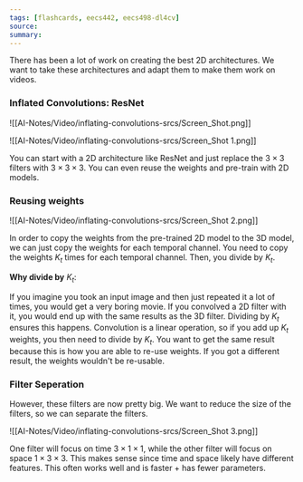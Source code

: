 ```yaml
---
tags: [flashcards, eecs442, eecs498-dl4cv]
source:
summary:
---
```

There has been a lot of work on creating the best 2D architectures. We want to take these architectures and adapt them to make them work on videos.

### Inflated Convolutions: ResNet

![[AI-Notes/Video/inflating-convolutions-srcs/Screen_Shot.png]]

![[AI-Notes/Video/inflating-convolutions-srcs/Screen_Shot 1.png]]

You can start with a 2D architecture like ResNet and just replace the $3 \times 3$ filters with $3 \times 3 \times 3$. You can even reuse the weights and pre-train with 2D models.

### Reusing weights

![[AI-Notes/Video/inflating-convolutions-srcs/Screen_Shot 2.png]]

In order to copy the weights from the pre-trained 2D model to the 3D model, we can just copy the weights for each temporal channel. You need to copy the weights $K_t$ times for each temporal channel. Then, you divide by $K_t$.

**Why divide by** $K_t$:

If you imagine you took an input image and then just repeated it a lot of times, you would get a very boring movie. If you convolved a 2D filter with it, you would end up with the same results as the 3D filter. Dividing by $K_t$ ensures this happens. Convolution is a linear operation, so if you add up $K_t$ weights, you then need to divide by $K_t$. You want to get the same result because this is how you are able to re-use weights. If you got a different result, the weights wouldn't be re-usable.

### Filter Seperation

However, these filters are now pretty big. We want to reduce the size of the filters, so we can separate the filters.

![[AI-Notes/Video/inflating-convolutions-srcs/Screen_Shot 3.png]]

One filter will focus on time $3 \times 1 \times 1$, while the other filter will focus on space $1 \times 3 \times 3$. This makes sense since time and space likely have different features. This often works well and is faster + has fewer parameters.